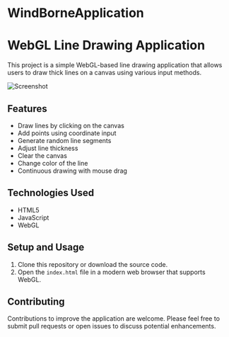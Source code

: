 # WindBorneApplication


# WebGL Line Drawing Application

This project is a simple WebGL-based line drawing application that allows users to draw thick lines on a canvas using various input methods.

![Screenshot](https://github.com/tejasrigoli/WindBorneApplication/blob/main/app.png)


## Features

- Draw lines by clicking on the canvas
- Add points using coordinate input
- Generate random line segments
- Adjust line thickness
- Clear the canvas
- Change color of the line
- Continuous drawing with mouse drag

## Technologies Used

- HTML5
- JavaScript
- WebGL

## Setup and Usage

1. Clone this repository or download the source code.
2. Open the `index.html` file in a modern web browser that supports WebGL.

## Contributing

Contributions to improve the application are welcome. Please feel free to submit pull requests or open issues to discuss potential enhancements.